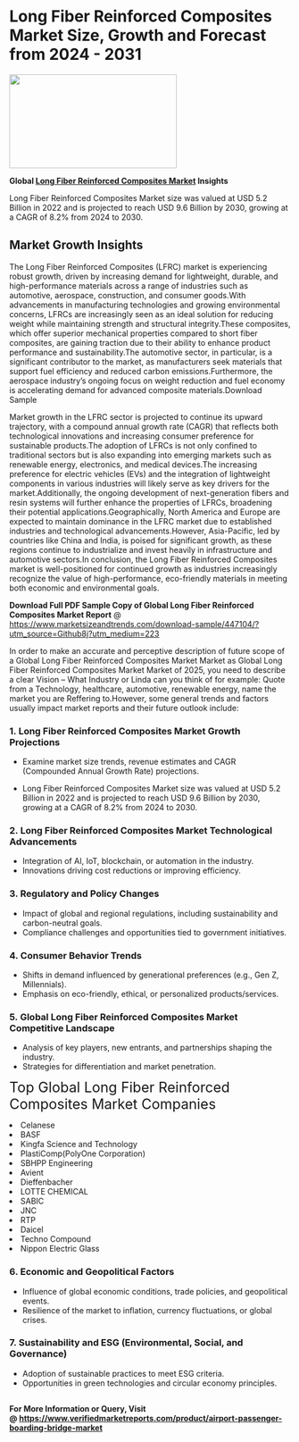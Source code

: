 <H1>Long Fiber Reinforced Composites Market Size, Growth and Forecast from 2024 - 2031</H1><img class="aligncenter size-medium wp-image-584254" src="https://thirdeyenews.in/wp-content/uploads/2024/09/Global-Market-Research-300x168.jpeg" alt="" width="300" height="168" /><p><strong>Global&nbsp;<a href="https://www.marketsizeandtrends.com/download-sample/447104/?utm_source=Github8j?utm_medium=223">Long Fiber Reinforced Composites Market</a> Insights</strong></p><p>Long Fiber Reinforced Composites Market size was valued at USD 5.2 Billion in 2022 and is projected to reach USD 9.6 Billion by 2030, growing at a CAGR of 8.2% from 2024 to 2030.</p><p><h2>Market Growth Insights</h2> <p>The Long Fiber Reinforced Composites (LFRC) market is experiencing robust growth, driven by increasing demand for lightweight, durable, and high-performance materials across a range of industries such as automotive, aerospace, construction, and consumer goods.With advancements in manufacturing technologies and growing environmental concerns, LFRCs are increasingly seen as an ideal solution for reducing weight while maintaining strength and structural integrity.These composites, which offer superior mechanical properties compared to short fiber composites, are gaining traction due to their ability to enhance product performance and sustainability.The automotive sector, in particular, is a significant contributor to the market, as manufacturers seek materials that support fuel efficiency and reduced carbon emissions.Furthermore, the aerospace industry’s ongoing focus on weight reduction and fuel economy is accelerating demand for advanced composite materials.Download Sample </p> <p>Market growth in the LFRC sector is projected to continue its upward trajectory, with a compound annual growth rate (CAGR) that reflects both technological innovations and increasing consumer preference for sustainable products.The adoption of LFRCs is not only confined to traditional sectors but is also expanding into emerging markets such as renewable energy, electronics, and medical devices.The increasing preference for electric vehicles (EVs) and the integration of lightweight components in various industries will likely serve as key drivers for the market.Additionally, the ongoing development of next-generation fibers and resin systems will further enhance the properties of LFRCs, broadening their potential applications.Geographically, North America and Europe are expected to maintain dominance in the LFRC market due to established industries and technological advancements.However, Asia-Pacific, led by countries like China and India, is poised for significant growth, as these regions continue to industrialize and invest heavily in infrastructure and automotive sectors.In conclusion, the Long Fiber Reinforced Composites market is well-positioned for continued growth as industries increasingly recognize the value of high-performance, eco-friendly materials in meeting both economic and environmental goals.</p><p><span class=""><strong>Download Full PDF Sample Copy of Global Long Fiber Reinforced Composites Market Report</strong> @ <a href="https://www.marketsizeandtrends.com/download-sample/447104/?utm_source=Github8j?utm_medium=223" target="_blank">https://www.marketsizeandtrends.com/download-sample/447104/?utm_source=Github8j?utm_medium=223</a></span></p><p>In order to make an accurate and perceptive description of future scope of a Global&nbsp;Long Fiber Reinforced Composites Market Market as Global&nbsp;Long Fiber Reinforced Composites Market Market of 2025, you need to describe a clear Vision &ndash; What Industry or Linda can you think of for example: Quote from a Technology, healthcare, automotive, renewable energy, name the market you are Reffering to.However, some general trends and factors usually impact market reports and their future outlook include:</p><h3>1.&nbsp;<strong>Long Fiber Reinforced Composites Market Growth Projections</strong></h3><ul><li>Examine market size trends, revenue estimates and CAGR (Compounded Annual Growth Rate) projections.</li><li><p>Long Fiber Reinforced Composites Market size was valued at USD 5.2 Billion in 2022 and is projected to reach USD 9.6 Billion by 2030, growing at a CAGR of 8.2% from 2024 to 2030.</p></li></ul><h3>2.&nbsp;<strong>Long Fiber Reinforced Composites Market Technological Advancements</strong></h3><ul><li>Integration of AI, IoT, blockchain, or automation in the industry.</li><li>Innovations driving cost reductions or improving efficiency.</li></ul><h3>3.&nbsp;<strong>Regulatory and Policy Changes</strong></h3><ul><li>Impact of global and regional regulations, including sustainability and carbon-neutral goals.</li><li>Compliance challenges and opportunities tied to government initiatives.</li></ul><h3>4.&nbsp;<strong>Consumer Behavior Trends</strong></h3><ul><li>Shifts in demand influenced by generational preferences (e.g., Gen Z, Millennials).</li><li>Emphasis on eco-friendly, ethical, or personalized products/services.</li></ul><h3>5.&nbsp;<strong>Global Long Fiber Reinforced Composites Market Competitive Landscape</strong></h3><ul><li>Analysis of key players, new entrants, and partnerships shaping the industry.</li><li>Strategies for differentiation and market penetration.</li></ul><p data-pm-slice="1 1 []"><span style="color: inherit; font-family: inherit; font-size: 25px;">Top Global Long Fiber Reinforced Composites Market Companies</span></p><div class="" data-test-id=""><p><li>Celanese</li><li> BASF</li><li> Kingfa Science and Technology</li><li> PlastiComp(PolyOne Corporation)</li><li> SBHPP Engineering</li><li> Avient</li><li> Dieffenbacher</li><li> LOTTE CHEMICAL</li><li> SABIC</li><li> JNC</li><li> RTP</li><li> Daicel</li><li> Techno Compound</li><li> Nippon Electric Glass</li></p></div><h3>6.&nbsp;<strong>Economic and Geopolitical Factors</strong></h3><ul><li>Influence of global economic conditions, trade policies, and geopolitical events.</li><li>Resilience of the market to inflation, currency fluctuations, or global crises.</li></ul><h3>7.&nbsp;<strong>Sustainability and ESG (Environmental, Social, and Governance)</strong></h3><ul><li>Adoption of sustainable practices to meet ESG criteria.</li><li>Opportunities in green technologies and circular economy principles.</li></ul><h2><strong style="font-size: 14px;">For More Information or Query, Visit @&nbsp;</strong><a style="background-color: #ffffff; font-size: 14px;" href="https://www.marketsizeandtrends.com/report/long-fiber-reinforced-composites-market/" target="_blank">https://www.verifiedmarketreports.com/product/airport-passenger-boarding-bridge-market</a></h2>